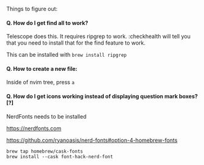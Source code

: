 Things to figure out:

#### Q. How do I get find all to work?

Telescope does this. It requires ripgrep to work. :checkhealth will tell you that you need to install that for the find feature to work.

This can be installed with `brew install ripgrep`

#### Q. How to create a new file:

Inside of nvim tree, press `a`

#### Q. How do I get icons working instead of displaying question mark boxes? [?]

NerdFonts needs to be installed

https://nerdfonts.com

https://github.com/ryanoasis/nerd-fonts#option-4-homebrew-fonts

```
brew tap homebrew/cask-fonts
brew install --cask font-hack-nerd-font
```
